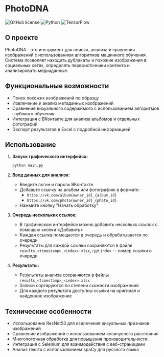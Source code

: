 
# PhotoDNA

![GitHub license](https://img.shields.io/github/license/Solrikk/PhotoDNA?style=flat&logo=github)
![Python](https://img.shields.io/badge/Python-3.7%2B-blue?style=flat&logo=python)
![TensorFlow](https://img.shields.io/badge/TensorFlow-2.x-orange?style=flat&logo=tensorflow)

## О проекте

PhotoDNA - это инструмент для поиска, анализа и сравнения изображений с использованием алгоритмов машинного обучения. Система позволяет находить дубликаты и похожие изображения в социальных сетях, определять первоисточники контента и анализировать медиаданные.

## Функциональные возможности

- Поиск похожих изображений по образцу
- Извлечение и анализ метаданных изображений
- Сравнение визуального содержимого с использованием алгоритмов глубокого обучения
- Интеграция с ВКонтакте для анализа альбомов и отдельных фотографий
- Экспорт результатов в Excel с подробной информацией

## Использование

1. **Запуск графического интерфейса:**

   ```bash
   python main.py
   ```

2. **Ввод данных для анализа:**
   - Введите логин и пароль ВКонтакте
   - Добавьте ссылку на альбом или фотографию в формате:
     - `https://vk.com/album{owner_id}_{album_id}`
     - `https://vk.com/photo{owner_id}_{photo_id}`
   - Нажмите кнопку "Начать обработку"

3. **Очередь нескольких ссылок:**
   - В графическом интерфейсе можно добавить несколько ссылок с помощью кнопки «Добавить»
   - Каждая ссылка помещается в очередь и обрабатывается по очереди
   - Результаты для каждой ссылки сохраняются в файле `results_<timestamp>_<index>.xlsx`, где `index` — номер ссылки в очереди

4. **Результаты:**
   - Результаты анализа сохраняются в файлы `results_<timestamp>_<index>.xlsx`
   - Записи сортируются по степени схожести изображений
   - Для каждого результата доступны ссылки на оригинал и найденное изображение

## Технические особенности

- Использование ResNet50 для извлечения визуальных признаков изображений
- Сравнение изображений с использованием косинусного расстояния
- Многопоточная обработка для повышения производительности
- Интеграция с Selenium для взаимодействия с веб-страницами
- Анализ текста с использованием spaCy для русского языка
